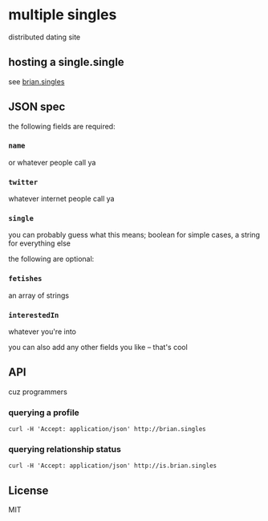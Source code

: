 # multiple singles

distributed dating site


## hosting a single.single

see [brian.singles](https://github.com/btford/brian.singles)


## JSON spec

the following fields are required:

### `name`
or whatever people call ya

### `twitter`
whatever internet people call ya

### `single`
you can probably guess what this means; boolean for simple cases, a string for everything else

the following are optional:

### `fetishes`
an array of strings

### `interestedIn`
whatever you're into

you can also add any other fields you like – that's cool


## API

cuz programmers

### querying a profile

```shell
curl -H 'Accept: application/json' http://brian.singles
```

### querying relationship status

```shell
curl -H 'Accept: application/json' http://is.brian.singles
```

## License
MIT
